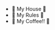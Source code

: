 - 🍵 My House 🍵
- 🍵 My Rules 🍵
- 🍵 My Coffee!! 🍵

<!---
voltmart/voltmart is a ✨ special ✨ repository because its `README.md` (this file) appears on your GitHub profile.
You can click the Preview link to take a look at your changes.
--->

